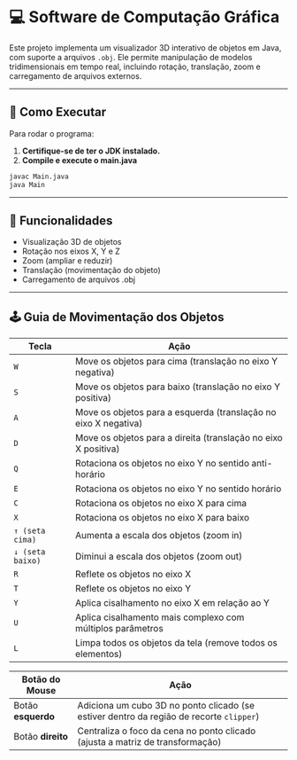 # 💻 Software de Computação Gráfica

Este projeto implementa um visualizador 3D interativo de objetos em Java, com suporte a arquivos `.obj`. Ele permite manipulação de modelos tridimensionais em tempo real, incluindo rotação, translação, zoom e carregamento de arquivos externos.

---

## 🚀 Como Executar

Para rodar o programa:

1. **Certifique-se de ter o JDK instalado.**
2. **Compile e execute o main.java**

```bash
javac Main.java
java Main
```

---

## 🧰 Funcionalidades

- Visualização 3D de objetos
- Rotação nos eixos X, Y e Z
- Zoom (ampliar e reduzir)
- Translação (movimentação do objeto)
- Carregamento de arquivos .obj

---

## 🕹️ Guia de Movimentação dos Objetos

| Tecla            | Ação                                                            |
| ---------------- | --------------------------------------------------------------- |
| `W`              | Move os objetos para cima (translação no eixo Y negativa)       |
| `S`              | Move os objetos para baixo (translação no eixo Y positiva)      |
| `A`              | Move os objetos para a esquerda (translação no eixo X negativa) |
| `D`              | Move os objetos para a direita (translação no eixo X positiva)  |
| `Q`              | Rotaciona os objetos no eixo Y no sentido anti-horário          |
| `E`              | Rotaciona os objetos no eixo Y no sentido horário               |
| `C`              | Rotaciona os objetos no eixo X para cima                        |
| `X`              | Rotaciona os objetos no eixo X para baixo                       |
| `↑ (seta cima)`  | Aumenta a escala dos objetos (zoom in)                          |
| `↓ (seta baixo)` | Diminui a escala dos objetos (zoom out)                         |
| `R`              | Reflete os objetos no eixo X                                    |
| `T`              | Reflete os objetos no eixo Y                                    |
| `Y`              | Aplica cisalhamento no eixo X em relação ao Y                   |
| `U`              | Aplica cisalhamento mais complexo com múltiplos parâmetros      |
| `L`              | Limpa todos os objetos da tela (remove todos os elementos)      |

| Botão do Mouse     | Ação                                                                                    |
| ------------------ | --------------------------------------------------------------------------------------- |
| Botão **esquerdo** | Adiciona um cubo 3D no ponto clicado (se estiver dentro da região de recorte `clipper`) |
| Botão **direito**  | Centraliza o foco da cena no ponto clicado (ajusta a matriz de transformação)           |
